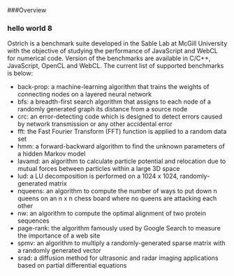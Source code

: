 ###Overview

### hello world 8

Ostrich is a benchmark suite developed in the Sable Lab at McGill University with the objective of studying the performance of JavaScript and WebCL for numerical code. Version of the benchmarks are available in C/C++, JavaScript, OpenCL and WebCL. The current list of supported benchmarks is below:

*  back-prop: a machine-learning algorithm that trains the weights of connecting nodes on a layered neural network
*  bfs: a breadth-first search algorithm that assigns to each node of a randomly generated graph its distance from a source node
*  crc: an error-detecting code which is designed to detect errors caused by network transmission or any other accidental error
*  fft: the Fast Fourier Transform (FFT) function is applied to a random data set
*  hmm: a forward-backward algorithm to find the unknown parameters of a hidden Markov model
*  lavamd: an algorithm to calculate particle potential and relocation due to mutual forces between particles within a large 3D space
*  lud: a LU decomposition is performed on a 1024 x 1024, randomly-generated matrix
*  nqueens: an algorithm to compute the number of ways to put down n queens on an n x n chess board where no queens are attacking each other
*  nw: an algorithm to compute the optimal alignment of two protein sequences
*  page-rank: the algorithm famously used by Google Search to measure the importance of a web site
*  spmv: an algorithm to multiply a randomly-generated sparse matrix with a randomly generated vector
*  srad: a diffusion method for ultrasonic and radar imaging applications based on partial differential equations
